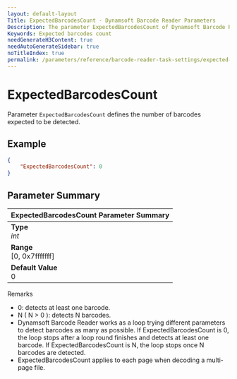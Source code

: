 ```yaml
---
layout: default-layout
Title: ExpectedBarcodesCount - Dynamsoft Barcode Reader Parameters
Description: The parameter ExpectedBarcodesCount of Dynamsoft Barcode Reader defines the number of barcodes expected to be detected.
Keywords: Expected barcodes count
needGenerateH3Content: true
needAutoGenerateSidebar: true
noTitleIndex: true
permalink: /parameters/reference/barcode-reader-task-settings/expected-barcodes-count.html
---
```


# ExpectedBarcodesCount

Parameter `ExpectedBarcodesCount` defines the number of barcodes expected to be detected.

## Example

```json
{
    "ExpectedBarcodesCount": 0
}
```

## Parameter Summary

| ExpectedBarcodesCount Parameter Summary |
| :--------------------------------- |
| **Type**<br>*int* |
| **Range**<br>[0, 0x7fffffff] |
| **Default Value**<br>0 |

Remarks

- 0: detects at least one barcode.
- N ( N > 0 ): detects N barcodes.
- Dynamsoft Barcode Reader works as a loop trying different parameters to detect barcodes as many as possible. If ExpectedBarcodesCount is 0, the loop stops after a loop round finishes and detects at least one barcode. If ExpectedBarcodesCount is N, the loop stops once N barcodes are detected.
- ExpectedBarcodesCount applies to each page when decoding a multi-page file.
